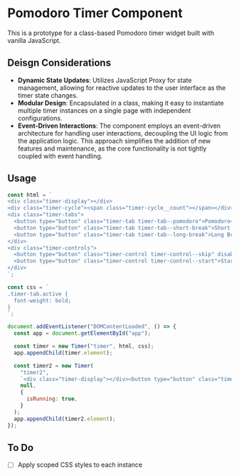 # Pomodoro Timer Component

This is a prototype for a class-based Pomodoro timer widget built with vanilla JavaScript.

## Deisgn Considerations

- **Dynamic State Updates**: Utilizes JavaScript Proxy for state management, allowing for reactive updates to the user interface as the timer state changes.
- **Modular Design**: Encapsulated in a class, making it easy to instantiate multiple timer instances on a single page with independent configurations.
- **Event-Driven Interactions**: The component employs an event-driven architecture for handling user interactions, decoupling the UI logic from the application logic. This approach simplifies the addition of new features and maintenance, as the core functionality is not tightly coupled with event handling.

## Usage

```javascript
const html = `
<div class="timer-display"></div>
<div class="timer-cycle"><span class="timer-cycle__count"></span></div>
<div class="timer-tabs">
  <button type="button" class="timer-tab timer-tab--pomodoro">Pomodoro</button>
  <button type="button" class="timer-tab timer-tab--short-break">Short Break</button>
  <button type="button" class="timer-tab timer-tab--long-break">Long Break</button>
</div>
<div class="timer-controls">
  <button type="button" class="timer-control timer-control--skip" disabled>Skip</button>
  <button type="button" class="timer-control timer-control--start">Start</button>
</div>
`;

const css = `
.timer-tab.active {
  font-weight: bold;
}
`;

document.addEventListener("DOMContentLoaded", () => {
  const app = document.getElementById("app");

  const timer = new Timer("timer", html, css);
  app.appendChild(timer.element);

  const timer2 = new Timer(
    "timer2",
    `<div class="timer-display"></div><button type="button" class="timer-control timer-control--start">Start</button>`,
    null,
    {
      isRunning: true,
    }
  );
  app.appendChild(timer2.element);
});
```

## To Do

- [ ] Apply scoped CSS styles to each instance
